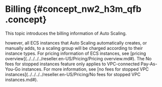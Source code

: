 # Billing {#concept_nw2_h3m_qfb .concept}

This topic introduces the billing information of Auto Scaling.

however, all ECS instances that Auto Scaling automatically creates, or manually adds, to a scaling group will be charged according to their instance types. For pricing information of ECS instances, see [pricing overview](../../../../reseller.en-US/Pricing/Pricing overview.md#). The No fees for stopped instances feature only applies to VPC-connected Pay-As-You-Go instances. For more information, see [no fees for stopped VPC instances](../../../../reseller.en-US/Pricing/No fees for stopped VPC instances.md#).

